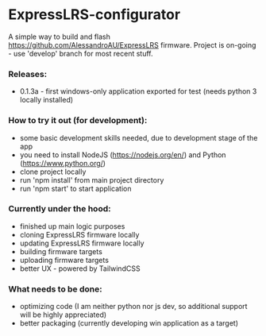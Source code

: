 # ExpressLRS-configurator

A simple way to build and flash https://github.com/AlessandroAU/ExpressLRS firmware. Project is on-going - use 'develop' branch for most recent stuff.

### Releases:
 - 0.1.3a - first windows-only application exported for test (needs python 3 locally installed)

### How to try it out (for development):
 - some basic development skills needed, due to development stage of the app
 - you need to install NodeJS (https://nodejs.org/en/) and Python (https://www.python.org/)
 - clone project locally
 - run 'npm install' from main project directory
 - run 'npm start' to start application

### Currently under the hood:
 - finished up main logic purposes
 - cloning ExpressLRS firmware locally
 - updating ExpressLRS firmware locally
 - building firmware targets
 - uploading firmware targets
 - better UX - powered by TailwindCSS
 
### What needs to be done: 
 - optimizing code (I am neither python nor js dev, so additional support will be highly appreciated)
 - better packaging (currently developing win application as a target)
